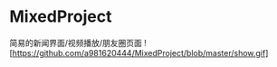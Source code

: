 # MixedProject
简易的新闻界面/视频播放/朋友圈页面
![https://github.com/a981620444/MixedProject/blob/master/show.gif]
